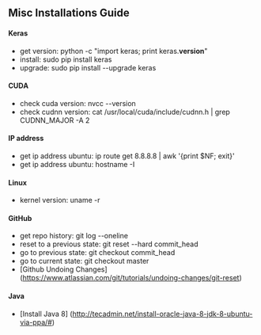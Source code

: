 
## Misc Installations Guide



#### Keras
* get version: python -c "import keras; print keras.__version__"
* install: sudo pip install keras
* upgrade: sudo pip install --upgrade keras



#### CUDA
* check cuda version: nvcc --version
* check cudnn version:  cat /usr/local/cuda/include/cudnn.h | grep CUDNN_MAJOR -A 2


#### IP address 
* get ip address ubuntu: ip route get 8.8.8.8 | awk '{print $NF; exit}'
* get ip address ubuntu: hostname -I



#### Linux
* kernel version: uname -r


#### GitHub
* get repo history: git log --oneline
* reset to a previous state: git reset --hard commit_head
* go to previous state: git checkout commit_head
* go to current state: git checkout master
* [Github Undoing Changes] (https://www.atlassian.com/git/tutorials/undoing-changes/git-reset)



#### Java
* [Install Java 8] (http://tecadmin.net/install-oracle-java-8-jdk-8-ubuntu-via-ppa/#)
